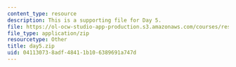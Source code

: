 ```yaml
---
content_type: resource
description: This is a supporting file for Day 5.
file: https://ol-ocw-studio-app-production.s3.amazonaws.com/courses/res-6-009-how-to-process-analyze-and-visualize-data-january-iap-2012/041130738adf48411b106389691a747d_day5.zip
file_type: application/zip
resourcetype: Other
title: day5.zip
uid: 04113073-8adf-4841-1b10-6389691a747d
---
```

